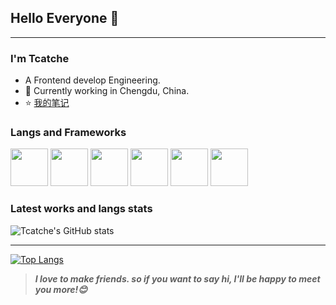 ## Hello Everyone 👋
---

### I'm Tcatche

- A Frontend develop Engineering.
- 🌱 Currently working in Chengdu, China.
- ⭐ [我的笔记](https://tcatche.site/)

### Langs and Frameworks
<img height=60px src="https://www.vectorlogo.zone/logos/reactjs/reactjs-ar21.svg">
<img height=60px src="https://www.vectorlogo.zone/logos/vuejs/vuejs-ar21.svg">
<img height=60px src="https://www.vectorlogo.zone/logos/nodejs/nodejs-ar21.svg">
<img height=60px src="https://www.vectorlogo.zone/logos/w3_html5/w3_html5-ar21.svg">
<img height=60px src="https://www.vectorlogo.zone/logos/typescriptlang/typescriptlang-ar21.svg"> 
<img height=60px src="https://www.vectorlogo.zone/logos/javascript/javascript-horizontal.svg"> 

### Latest works and langs stats
![Tcatche's GitHub stats](https://github-readme-stats.vercel.app/api?username=tcatche&show_icons=true&theme=flag-india)

---

[![Top Langs](https://github-readme-stats.vercel.app/api/top-langs/?username=anuraghazra&theme=flag-india)](https://github.com/anuraghazra/github-readme-stats)

> ***I love to make friends. so if you want to say hi, I'll be happy to meet you more!😊***
